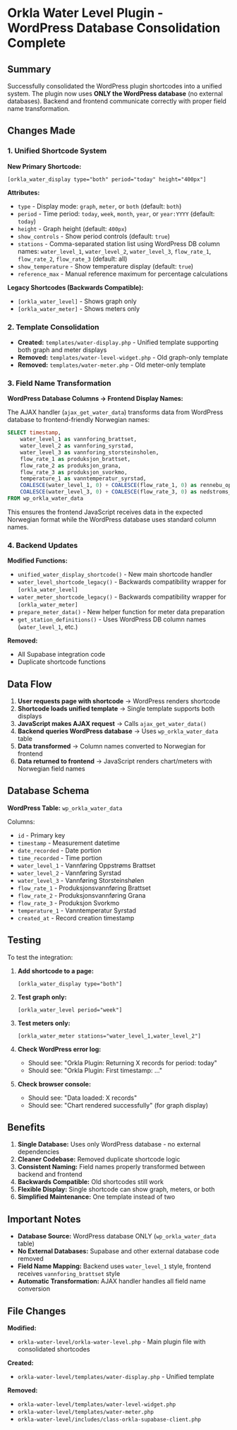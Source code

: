 # Orkla Water Level Plugin - WordPress Database Consolidation Complete

## Summary

Successfully consolidated the WordPress plugin shortcodes into a unified system. The plugin now uses **ONLY the WordPress database** (no external databases). Backend and frontend communicate correctly with proper field name transformation.

## Changes Made

### 1. Unified Shortcode System

**New Primary Shortcode:**
```
[orkla_water_display type="both" period="today" height="400px"]
```

**Attributes:**
- `type` - Display mode: `graph`, `meter`, or `both` (default: `both`)
- `period` - Time period: `today`, `week`, `month`, `year`, or `year:YYYY` (default: `today`)
- `height` - Graph height (default: `400px`)
- `show_controls` - Show period controls (default: `true`)
- `stations` - Comma-separated station list using WordPress DB column names: `water_level_1`, `water_level_2`, `water_level_3`, `flow_rate_1`, `flow_rate_2`, `flow_rate_3` (default: all)
- `show_temperature` - Show temperature display (default: `true`)
- `reference_max` - Manual reference maximum for percentage calculations

**Legacy Shortcodes (Backwards Compatible):**
- `[orkla_water_level]` - Shows graph only
- `[orkla_water_meter]` - Shows meters only

### 2. Template Consolidation

- **Created:** `templates/water-display.php` - Unified template supporting both graph and meter displays
- **Removed:** `templates/water-level-widget.php` - Old graph-only template
- **Removed:** `templates/water-meter.php` - Old meter-only template

### 3. Field Name Transformation

**WordPress Database Columns → Frontend Display Names:**

The AJAX handler (`ajax_get_water_data`) transforms data from WordPress database to frontend-friendly Norwegian names:

```sql
SELECT timestamp,
    water_level_1 as vannforing_brattset,
    water_level_2 as vannforing_syrstad,
    water_level_3 as vannforing_storsteinsholen,
    flow_rate_1 as produksjon_brattset,
    flow_rate_2 as produksjon_grana,
    flow_rate_3 as produksjon_svorkmo,
    temperature_1 as vanntemperatur_syrstad,
    COALESCE(water_level_1, 0) + COALESCE(flow_rate_1, 0) as rennebu_oppstroms,
    COALESCE(water_level_3, 0) + COALESCE(flow_rate_3, 0) as nedstroms_svorkmo
FROM wp_orkla_water_data
```

This ensures the frontend JavaScript receives data in the expected Norwegian format while the WordPress database uses standard column names.

### 4. Backend Updates

**Modified Functions:**
- `unified_water_display_shortcode()` - New main shortcode handler
- `water_level_shortcode_legacy()` - Backwards compatibility wrapper for `[orkla_water_level]`
- `water_meter_shortcode_legacy()` - Backwards compatibility wrapper for `[orkla_water_meter]`
- `prepare_meter_data()` - New helper function for meter data preparation
- `get_station_definitions()` - Uses WordPress DB column names (`water_level_1`, etc.)

**Removed:**
- All Supabase integration code
- Duplicate shortcode functions

## Data Flow

1. **User requests page with shortcode** → WordPress renders shortcode
2. **Shortcode loads unified template** → Single template supports both displays
3. **JavaScript makes AJAX request** → Calls `ajax_get_water_data()`
4. **Backend queries WordPress database** → Uses `wp_orkla_water_data` table
5. **Data transformed** → Column names converted to Norwegian for frontend
6. **Data returned to frontend** → JavaScript renders chart/meters with Norwegian field names

## Database Schema

**WordPress Table:** `wp_orkla_water_data`

Columns:
- `id` - Primary key
- `timestamp` - Measurement datetime
- `date_recorded` - Date portion
- `time_recorded` - Time portion
- `water_level_1` - Vannføring Oppstrøms Brattset
- `water_level_2` - Vannføring Syrstad
- `water_level_3` - Vannføring Storsteinshølen
- `flow_rate_1` - Produksjonsvannføring Brattset
- `flow_rate_2` - Produksjonsvannføring Grana
- `flow_rate_3` - Produksjon Svorkmo
- `temperature_1` - Vanntemperatur Syrstad
- `created_at` - Record creation timestamp

## Testing

To test the integration:

1. **Add shortcode to a page:**
   ```
   [orkla_water_display type="both"]
   ```

2. **Test graph only:**
   ```
   [orkla_water_level period="week"]
   ```

3. **Test meters only:**
   ```
   [orkla_water_meter stations="water_level_1,water_level_2"]
   ```

4. **Check WordPress error log:**
   - Should see: "Orkla Plugin: Returning X records for period: today"
   - Should see: "Orkla Plugin: First timestamp: ..."

5. **Check browser console:**
   - Should see: "Data loaded: X records"
   - Should see: "Chart rendered successfully" (for graph display)

## Benefits

1. **Single Database:** Uses only WordPress database - no external dependencies
2. **Cleaner Codebase:** Removed duplicate shortcode logic
3. **Consistent Naming:** Field names properly transformed between backend and frontend
4. **Backwards Compatible:** Old shortcodes still work
5. **Flexible Display:** Single shortcode can show graph, meters, or both
6. **Simplified Maintenance:** One template instead of two

## Important Notes

- **Database Source:** WordPress database ONLY (`wp_orkla_water_data` table)
- **No External Databases:** Supabase and other external database code removed
- **Field Name Mapping:** Backend uses `water_level_1` style, frontend receives `vannforing_brattset` style
- **Automatic Transformation:** AJAX handler handles all field name conversion

## File Changes

**Modified:**
- `orkla-water-level/orkla-water-level.php` - Main plugin file with consolidated shortcodes

**Created:**
- `orkla-water-level/templates/water-display.php` - Unified template

**Removed:**
- `orkla-water-level/templates/water-level-widget.php`
- `orkla-water-level/templates/water-meter.php`
- `orkla-water-level/includes/class-orkla-supabase-client.php`
